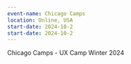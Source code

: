 ```yaml
---
event-name: Chicago Camps
location: Online, USA 
start-date: 2024-10-2
start-date: 2024-10-2
---
```


Chicago Camps - UX Camp Winter 2024